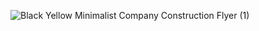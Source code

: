 
![Black   Yellow Minimalist Company Construction Flyer (1)](https://github.com/user-attachments/assets/1414d7f1-2d3d-4a29-b359-769fbf64a5f2)
